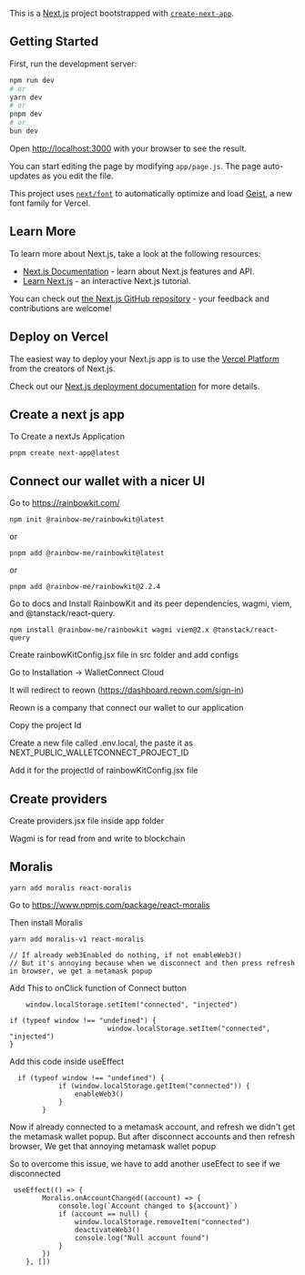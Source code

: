 This is a [Next.js](https://nextjs.org) project bootstrapped with [`create-next-app`](https://github.com/vercel/next.js/tree/canary/packages/create-next-app).

## Getting Started

First, run the development server:

```bash
npm run dev
# or
yarn dev
# or
pnpm dev
# or
bun dev
```

Open [http://localhost:3000](http://localhost:3000) with your browser to see the result.

You can start editing the page by modifying `app/page.js`. The page auto-updates as you edit the file.

This project uses [`next/font`](https://nextjs.org/docs/app/building-your-application/optimizing/fonts) to automatically optimize and load [Geist](https://vercel.com/font), a new font family for Vercel.

## Learn More

To learn more about Next.js, take a look at the following resources:

- [Next.js Documentation](https://nextjs.org/docs) - learn about Next.js features and API.
- [Learn Next.js](https://nextjs.org/learn) - an interactive Next.js tutorial.

You can check out [the Next.js GitHub repository](https://github.com/vercel/next.js) - your feedback and contributions are welcome!

## Deploy on Vercel

The easiest way to deploy your Next.js app is to use the [Vercel Platform](https://vercel.com/new?utm_medium=default-template&filter=next.js&utm_source=create-next-app&utm_campaign=create-next-app-readme) from the creators of Next.js.

Check out our [Next.js deployment documentation](https://nextjs.org/docs/app/building-your-application/deploying) for more details.


## Create a next js app

To Create a nextJs Application

```
pnpm create next-app@latest
```

## Connect our wallet with a nicer UI

Go to https://rainbowkit.com/

```
npm init @rainbow-me/rainbowkit@latest
```
or
```
pnpm add @rainbow-me/rainbowkit@latest
```
or
```
pnpm add @rainbow-me/rainbowkit@2.2.4
```

Go to docs and Install RainbowKit and its peer dependencies, wagmi, viem, and @tanstack/react-query.

```
npm install @rainbow-me/rainbowkit wagmi viem@2.x @tanstack/react-query
```

Create rainbowKitConfig.jsx file in src folder and add configs

Go to Installation -> WalletConnect Cloud

It will redirect to reown (https://dashboard.reown.com/sign-in)

Reown is a company that connect our wallet to our application

Copy the project Id

Create a new file called .env.local, the paste it as NEXT_PUBLIC_WALLETCONNECT_PROJECT_ID

Add it for the projectId of rainbowKitConfig.jsx file

## Create providers

Create providers.jsx file inside app folder

Wagmi is for read from and write to blockchain

## Moralis

```
yarn add moralis react-moralis
```

Go to https://www.npmjs.com/package/react-moralis

Then install Moralis

```
yarn add moralis-v1 react-moralis
```

    // If already web3Enabled do nothing, if not enableWeb3()
    // But it's annoying because when we disconnect and then press refresh in browser, we get a metamask popup

Add This to onClick function of Connect button

```
    window.localStorage.setItem("connected", "injected")
```

```
if (typeof window !== "undefined") {
                        window.localStorage.setItem("connected", "injected")
}
```

Add this code inside useEffect

```
  if (typeof window !== "undefined") {
            if (window.localStorage.getItem("connected")) {
                enableWeb3()
            }
        }
```

Now if already connected to a metamask account, and refresh we didn't get the metamask wallet popup.
But after disconnect accounts and then refresh browser, 
We get that annoying metamask wallet popup

So to overcome this issue, we have to add another useEfect to see if we disconnected

```
 useEffect(() => {
        Moralis.onAccountChanged((account) => {
            console.log(`Account changed to ${account}`)
            if (account == null) {
                window.localStorage.removeItem("connected")
                deactivateWeb3()
                console.log("Null account found")
            }
        })
    }, [])
```


